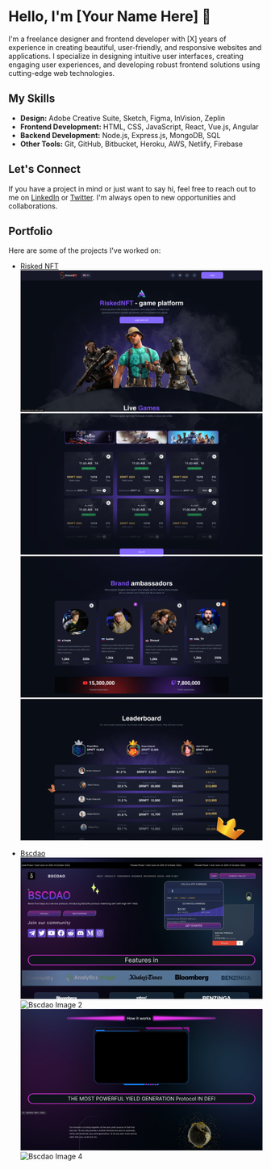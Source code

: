 # Hello, I'm [Your Name Here] 👋

I'm a freelance designer and frontend developer with [X] years of experience in creating beautiful, user-friendly, and responsive websites and applications. I specialize in designing intuitive user interfaces, creating engaging user experiences, and developing robust frontend solutions using cutting-edge web technologies.

## My Skills

- **Design:** Adobe Creative Suite, Sketch, Figma, InVision, Zeplin
- **Frontend Development:** HTML, CSS, JavaScript, React, Vue.js, Angular
- **Backend Development:** Node.js, Express.js, MongoDB, SQL
- **Other Tools:** Git, GitHub, Bitbucket, Heroku, AWS, Netlify, Firebase

## Let's Connect

If you have a project in mind or just want to say hi, feel free to reach out to me on [LinkedIn](link-to-linkedin) or [Twitter](link-to-twitter). I'm always open to new opportunities and collaborations.

## Portfolio

Here are some of the projects I've worked on:

- [Risked NFT](https://risked-nft.netlify.app)
  ![Risked NFT Image 1](https://raw.githubusercontent.com/harshil-bodara/harshil-bodara/main/assets/RiskedNFTImage1.png)
  ![Risked NFT Image 2](https://raw.githubusercontent.com/harshil-bodara/harshil-bodara/main/assets/RiskedNFTImage2.png)
  ![Risked NFT Image 3](https://raw.githubusercontent.com/harshil-bodara/harshil-bodara/main/assets/RiskedNFTImage3.png)
  ![Risked NFT Image 3](https://raw.githubusercontent.com/harshil-bodara/harshil-bodara/main/assets/RiskedNFTImage4.png)

- [Bscdao](https://www.bscdao.app/)
  ![Bscdao Image 1](https://raw.githubusercontent.com/harshil-bodara/harshil-bodara/main/assets/BscdaoImage1.png)
  ![Bscdao Image 2](https://raw.githubusercontent.com/harshil-bodara/harshil-bodara/main/assets/BscdaoImage2.png)
  ![Bscdao Image 3](https://raw.githubusercontent.com/harshil-bodara/harshil-bodara/main/assets/BscdaoImage3.png)
  ![Bscdao Image 4](https://raw.githubusercontent.com/harshil-bodara/harshil-bodara/main/assets/BscdaoImage4.png)